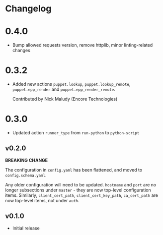# Changelog

# 0.4.0

- Bump allowed requests version, remove httplib, minor linting-related changes

# 0.3.2

- Added new actions `puppet.lookup`, `puppet.lookup_remote`, `puppet.epp_render` and `puppet.epp_render_remote`.

  Contributed by Nick Maludy (Encore Technologies)

# 0.3.0

- Updated action `runner_type` from `run-python` to `python-script`

## v0.2.0

**BREAKING CHANGE**

The configuration in `config.yaml` has been flattened, and moved
to `config.schema.yaml`. 

Any older configuration will need to be updated. `hostname` and `port`
are no longer subsections under `master` - they are now top-level
configuration items. Similarly, `client_cert_path`, `client_cert_key_path`,
`ca_cert_path` are now top-level items, not under `auth`.

## v0.1.0

* Initial release
